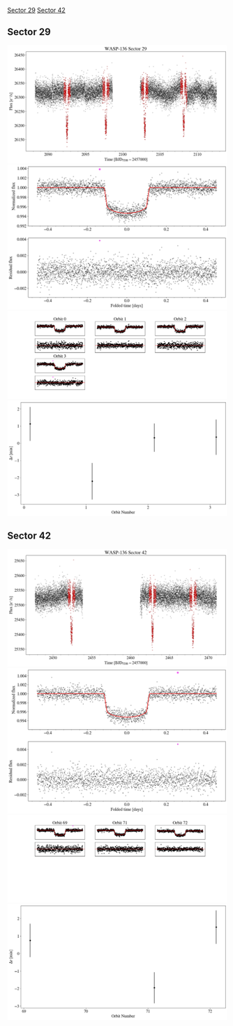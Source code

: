 [Sector 29](#sector29)
[Sector 42](#sector42)

<a name = "sector29"></a>
## Sector 29
![alt text](/tt/WASP-136_Sector_29/WASP-136_Sector_29_a_TimeSeries.png)
![alt text](/tt/WASP-136_Sector_29/WASP-136_Sector_29_b_FoldedLightCurve.png)
![alt text](/tt/WASP-136_Sector_29/WASP-136_Sector_29_b_IndividualTransitsWithFit.png)
![alt text](/tt/WASP-136_Sector_29/WASP-136_Sector_29_c_TimingResiduals.png)

<a name = "sector42"></a>
## Sector 42
![alt text](/tt/WASP-136_Sector_42/WASP-136_Sector_42_a_TimeSeries.png)
![alt text](/tt/WASP-136_Sector_42/WASP-136_Sector_42_b_FoldedLightCurve.png)
![alt text](/tt/WASP-136_Sector_42/WASP-136_Sector_42_b_IndividualTransitsWithFit.png)
![alt text](/tt/WASP-136_Sector_42/WASP-136_Sector_42_c_TimingResiduals.png)

